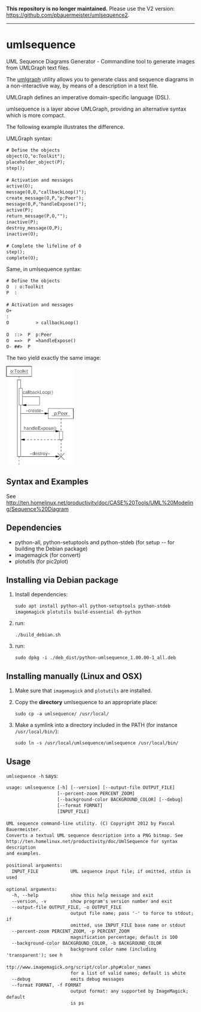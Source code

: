**This repository is no longer maintained.** Please use the V2 version: https://github.com/pbauermeister/umlsequence2.

----

umlsequence
===========

UML Sequence Diagrams Generator - Commandline tool to generate images from UMLGraph text files.

The [umlgraph](http://www.umlgraph.org/ "UMLGraph") utility allows you
to generate class and sequence diagrams in a non-interactive way, by
means of a description in a text file.

UMLGraph defines an imperative domain-specific language (DSL).

umlsequence is a layer above UMLGraph, providing an alternative syntax
which is more compact.

The following example illustrates the difference.

UMLGraph syntax:

    # Define the objects
    object(O,"o:Toolkit");
    placeholder_object(P);
    step();
    
    # Activation and messages
    active(O);
    message(O,O,"callbackLoop()");
    create_message(O,P,"p:Peer");
    message(O,P,"handleExpose()");
    active(P);
    return_message(P,O,"");
    inactive(P);
    destroy_message(O,P);
    inactive(O);
    
    # Complete the lifeline of O
    step();
    complete(O);

Same, in umlsequence syntax:

    # Define the objects
    O  : o:Toolkit
    P  :
    
    # Activation and messages
    O+
    :
    O          > callbackLoop()
    
    O  ::>  P  p:Peer
    O  ==>  P  =handleExpose()
    O- ##>  P

The two yield exactly the same image:

![example](seq-eg.gif "Example")

Syntax and Examples
-------------------

See http://ten.homelinux.net/productivity/doc/CASE%20Tools/UML%20Modeling/Sequence%20Diagram

Dependencies
------------

 * python-all, python-setuptools and python-stdeb (for setup -- for building the Debian package)
 * imagemagick (for convert)
 * plotutils (for pic2plot)

Installing via Debian package
-----------------------------

 1. Install dependencies:

    ```
    sudo apt install python-all python-setuptools python-stdeb imagemagick plotutils build-essential dh-python
    ```

 1. run:

    ```
    ./build_debian.sh
    ```

 1. run:

    ```
    sudo dpkg -i ./deb_dist/python-umlsequence_1.00.00-1_all.deb
    ```

Installing manually (Linux and OSX)
-----------------------------------

 1. Make sure that ``imagemagick`` and ``plotutils`` are installed.

 1. Copy the **directory** umlsequence to an appropriate place:

        sudo cp -a umlsequence/ /usr/local/

 1. Make a symlink into a directory included in the PATH (for instance `/usr/local/bin/`):

        sudo ln -s /usr/local/umlsequence/umlsequence /usr/local/bin/

Usage
-----

`umlsequence -h` says:

    usage: umlsequence [-h] [--version] [--output-file OUTPUT_FILE]
                       [--percent-zoom PERCENT_ZOOM]
                       [--background-color BACKGROUND_COLOR] [--debug]
                       [--format FORMAT]
                       [INPUT_FILE]
    
    UML sequence command-line utility. (C) Copyright 2012 by Pascal Bauermeister.
    Converts a textual UML sequence description into a PNG bitmap. See
    http://ten.homelinux.net/productivity/doc/UmlSequence for syntax description
    and examples.
    
    positional arguments:
      INPUT_FILE            UML sequence input file; if omitted, stdin is used
    
    optional arguments:
      -h, --help            show this help message and exit
      --version, -v         show program's version number and exit
      --output-file OUTPUT_FILE, -o OUTPUT_FILE
                            output file name; pass '-' to force to stdout; if
                            omitted, use INPUT_FILE base name or stdout
      --percent-zoom PERCENT_ZOOM, -p PERCENT_ZOOM
                            magnification percentage; default is 100
      --background-color BACKGROUND_COLOR, -b BACKGROUND_COLOR
                            background color name (including 'transparent'); see h
                            ttp://www.imagemagick.org/script/color.php#color_names
                            for a list of valid names; default is white
      --debug               emits debug messages
      --format FORMAT, -f FORMAT
                            output format: any supported by ImageMagick; default
                            is ps
